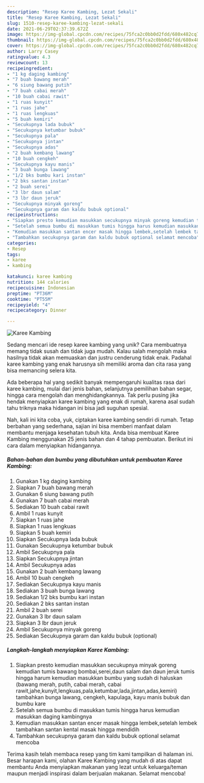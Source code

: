 ```yaml
---
description: "Resep Karee Kambing, Lezat Sekali"
title: "Resep Karee Kambing, Lezat Sekali"
slug: 1510-resep-karee-kambing-lezat-sekali
date: 2021-06-29T02:37:39.672Z
image: https://img-global.cpcdn.com/recipes/75fca2c0bb0d2fdd/680x482cq70/karee-kambing-foto-resep-utama.jpg
thumbnail: https://img-global.cpcdn.com/recipes/75fca2c0bb0d2fdd/680x482cq70/karee-kambing-foto-resep-utama.jpg
cover: https://img-global.cpcdn.com/recipes/75fca2c0bb0d2fdd/680x482cq70/karee-kambing-foto-resep-utama.jpg
author: Larry Casey
ratingvalue: 4.3
reviewcount: 13
recipeingredient:
- "1 kg daging kambing"
- "7 buah bawang merah"
- "6 siung bawang putih"
- "7 buah cabai merah"
- "10 buah cabai rawit"
- "1 ruas kunyit"
- "1 ruas jahe"
- "1 ruas lengkuas"
- "5 buah kemiri"
- "Secukupnya lada bubuk"
- "Secukupnya ketumbar bubuk"
- "Secukupnya pala"
- "Secukupnya jintan"
- "Secukupnya adas"
- "2 buah kembang lawang"
- "10 buah cengkeh"
- "Secukupnya kayu manis"
- "3 buah bunga lawang"
- "1/2 bks bumbu kari instan"
- "2 bks santan instan"
- "2 buah serei"
- "3 lbr daun salam"
- "3 lbr daun jeruk"
- "Secukupnya minyak goreng"
- "Secukupnya garam dan kaldu bubuk optional"
recipeinstructions:
- "Siapkan presto kemudian masukkan secukupnya minyak goreng kemudian tumis bawang bombai,serei,daun salam dan daun jeruk tumis hingga harum kemudian masukkan bumbu yang sudah di haluskan (bawang merah, putih, cabai merah, cabai rawit,jahe,kunyit,lengkuas,pala,ketumbar,lada,jintan,adas,kemiri) tambahkan bunga lawang, cengkeh, kapulaga, kayu manis bubuk dan bumbu kare"
- "Setelah semua bumbu di masukkan tumis hingga harus kemudian masukkan daging kambingnya"
- "Kemudian masukkan santan encer masak hingga lembek,setelah lembek tambahkan santan kental masak hingga mendidih"
- "Tambahkan secukupnya garam dan kaldu bubuk optional selamat mencoba"
categories:
- Resep
tags:
- karee
- kambing

katakunci: karee kambing 
nutrition: 144 calories
recipecuisine: Indonesian
preptime: "PT36M"
cooktime: "PT55M"
recipeyield: "4"
recipecategory: Dinner

---
```



![Karee Kambing](https://img-global.cpcdn.com/recipes/75fca2c0bb0d2fdd/680x482cq70/karee-kambing-foto-resep-utama.jpg)

Sedang mencari ide resep karee kambing yang unik? Cara membuatnya memang tidak susah dan tidak juga mudah. Kalau salah mengolah maka hasilnya tidak akan memuaskan dan justru cenderung tidak enak. Padahal karee kambing yang enak harusnya sih memiliki aroma dan cita rasa yang bisa memancing selera kita.

Ada beberapa hal yang sedikit banyak mempengaruhi kualitas rasa dari karee kambing, mulai dari jenis bahan, selanjutnya pemilihan bahan segar, hingga cara mengolah dan menghidangkannya. Tak perlu pusing jika hendak menyiapkan karee kambing yang enak di rumah, karena asal sudah tahu triknya maka hidangan ini bisa jadi suguhan spesial.




Nah, kali ini kita coba, yuk, ciptakan karee kambing sendiri di rumah. Tetap berbahan yang sederhana, sajian ini bisa memberi manfaat dalam membantu menjaga kesehatan tubuh kita. Anda bisa membuat Karee Kambing menggunakan 25 jenis bahan dan 4 tahap pembuatan. Berikut ini cara dalam menyiapkan hidangannya.

<!--inarticleads1-->

##### Bahan-bahan dan bumbu yang dibutuhkan untuk pembuatan Karee Kambing:

1. Gunakan 1 kg daging kambing
1. Siapkan 7 buah bawang merah
1. Gunakan 6 siung bawang putih
1. Gunakan 7 buah cabai merah
1. Sediakan 10 buah cabai rawit
1. Ambil 1 ruas kunyit
1. Siapkan 1 ruas jahe
1. Siapkan 1 ruas lengkuas
1. Siapkan 5 buah kemiri
1. Siapkan Secukupnya lada bubuk
1. Gunakan Secukupnya ketumbar bubuk
1. Ambil Secukupnya pala
1. Siapkan Secukupnya jintan
1. Ambil Secukupnya adas
1. Gunakan 2 buah kembang lawang
1. Ambil 10 buah cengkeh
1. Sediakan Secukupnya kayu manis
1. Sediakan 3 buah bunga lawang
1. Sediakan 1/2 bks bumbu kari instan
1. Sediakan 2 bks santan instan
1. Ambil 2 buah serei
1. Gunakan 3 lbr daun salam
1. Siapkan 3 lbr daun jeruk
1. Ambil Secukupnya minyak goreng
1. Sediakan Secukupnya garam dan kaldu bubuk (optional)




<!--inarticleads2-->

##### Langkah-langkah menyiapkan Karee Kambing:

1. Siapkan presto kemudian masukkan secukupnya minyak goreng kemudian tumis bawang bombai,serei,daun salam dan daun jeruk tumis hingga harum kemudian masukkan bumbu yang sudah di haluskan (bawang merah, putih, cabai merah, cabai rawit,jahe,kunyit,lengkuas,pala,ketumbar,lada,jintan,adas,kemiri) tambahkan bunga lawang, cengkeh, kapulaga, kayu manis bubuk dan bumbu kare
1. Setelah semua bumbu di masukkan tumis hingga harus kemudian masukkan daging kambingnya
1. Kemudian masukkan santan encer masak hingga lembek,setelah lembek tambahkan santan kental masak hingga mendidih
1. Tambahkan secukupnya garam dan kaldu bubuk optional selamat mencoba




Terima kasih telah membaca resep yang tim kami tampilkan di halaman ini. Besar harapan kami, olahan Karee Kambing yang mudah di atas dapat membantu Anda menyiapkan makanan yang lezat untuk keluarga/teman maupun menjadi inspirasi dalam berjualan makanan. Selamat mencoba!
